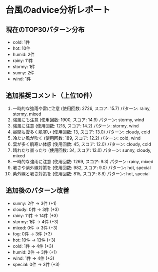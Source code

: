 
# 台風のadvice分析レポート

## 現在のTOP30パターン分布
- cold: 1件
- hot: 10件
- humid: 2件
- rainy: 11件
- stormy: 1件
- sunny: 2件
- wind: 1件

## 追加推奨コメント（上位10件）
1. 一時的な強雨や雷に注意 (使用回数: 2726, スコア: 15.7)
   パターン: rainy, stormy, mixed
2. 強風にも注意 (使用回数: 1900, スコア: 14.9)
   パターン: stormy, wind
3. 強風に注意 (使用回数: 1215, スコア: 14.2)
   パターン: stormy, wind
4. 昼間も雲多く肌寒い (使用回数: 13, スコア: 13.0)
   パターン: cloudy, cold
5. 冷たい風が吹く (使用回数: 189, スコア: 12.2)
   パターン: cold, wind
6. 雲が多く肌寒い体感 (使用回数: 45, スコア: 12.0)
   パターン: cloudy, cold
7. 晴れたり曇ったり (使用回数: 34, スコア: 12.0)
   パターン: sunny, cloudy, mixed
8. 一時的な強雨に注意 (使用回数: 1269, スコア: 9.3)
   パターン: rainy, mixed
9. 暑さや紫外線対策を (使用回数: 982, スコア: 9.0)
   パターン: hot, special
10. 紫外線と暑さ対策を (使用回数: 815, スコア: 8.8)
   パターン: hot, special

## 追加後のパターン改善
- sunny: 2件 → 3件 (+1)
- cloudy: 0件 → 3件 (+3)
- rainy: 11件 → 14件 (+3)
- stormy: 1件 → 4件 (+3)
- mixed: 0件 → 3件 (+3)
- fog: 0件 → 3件 (+3)
- hot: 10件 → 13件 (+3)
- cold: 1件 → 4件 (+3)
- humid: 2件 → 3件 (+1)
- wind: 1件 → 4件 (+3)
- special: 0件 → 3件 (+3)
